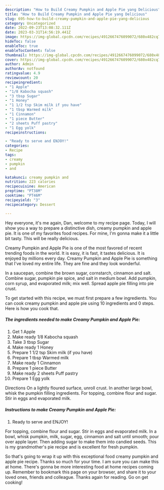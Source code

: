 ```yaml
---
description: "How to Build Creamy Pumpkin and Apple Pie yang Delicious"
title: "How to Build Creamy Pumpkin and Apple Pie yang Delicious"
slug: 695-how-to-build-creamy-pumpkin-and-apple-pie-yang-delicious
category: Uncategorized
date: 2022-09-23T13:08:32.111Z
date: 2023-03-31T14:56:19.441Z
image: https://img-global.cpcdn.com/recipes/4912667476099072/680x482cq70/creamy-pumpkin-and-apple-pie-recipe-main-photo.jpg
hideToc: false
enableToc: true
enableTocContent: false
thumbnail: https://img-global.cpcdn.com/recipes/4912667476099072/680x482cq70/creamy-pumpkin-and-apple-pie-recipe-main-photo.jpg
cover: https://img-global.cpcdn.com/recipes/4912667476099072/680x482cq70/creamy-pumpkin-and-apple-pie-recipe-main-photo.jpg
author: Admin
authorAv: notfound
ratingvalue: 4.9
reviewcount: 20
recipeingredient:
- "1 Apple"
- "1/8 Kabocha squash"
- "3 tbsp Sugar"
- "1 Honey"
- "1 1/2 tsp Skim milk if you have"
- "1 tbsp Warmed milk"
- "1 Cinnamon"
- "1 piece Butter"
- "2 sheets Puff pastry"
- "1 Egg yolk"
recipeinstructions:

- "Ready to serve and ENJOY!"
categories:
- Recipe
tags:
- creamy
- pumpkin
- and

katakunci: creamy pumpkin and 
nutrition: 223 calories
recipecuisine: American
preptime: "PT38M"
cooktime: "PT46M"
recipeyield: "3"
recipecategory: Dessert

---
```



Hey everyone, it's me again, Dan, welcome to my recipe page. Today, I will show you a way to prepare a distinctive dish, creamy pumpkin and apple pie. It is one of my favorites food recipes. For mine, I'm gonna make it a little bit tasty. This will be really delicious.

Creamy Pumpkin and Apple Pie is one of the most favored of recent trending foods in the world. It is easy, it is fast, it tastes delicious. It is enjoyed by millions every day. Creamy Pumpkin and Apple Pie is something that I've loved my entire life. They are fine and they look wonderful.

In a saucepan, combine the brown sugar, cornstarch, cinnamon and salt. Combine sugar, pumpkin pie spice, and salt in medium bowl. Add pumpkin, corn syrup, and evaporated milk; mix well. Spread apple pie filling into pie crust.


To get started with this recipe, we must first prepare a few ingredients. You can cook creamy pumpkin and apple pie using 10 ingredients and 0 steps. Here is how you cook that.

<!--inarticleads1-->

##### The ingredients needed to make Creamy Pumpkin and Apple Pie:

1. Get 1 Apple
1. Make ready 1/8 Kabocha squash
1. Take 3 tbsp Sugar
1. Make ready 1 Honey
1. Prepare 1 1/2 tsp Skim milk (if you have)
1. Prepare 1 tbsp Warmed milk
1. Make ready 1 Cinnamon
1. Prepare 1 piece Butter
1. Make ready 2 sheets Puff pastry
1. Prepare 1 Egg yolk


Directions On a lightly floured surface, unroll crust. In another large bowl, whisk the pumpkin filling ingredients. For topping, combine flour and sugar. Stir in eggs and evaporated milk. 

<!--inarticleads2-->

##### Instructions to make Creamy Pumpkin and Apple Pie:


1. Ready to serve and ENJOY!

For topping, combine flour and sugar. Stir in eggs and evaporated milk. In a bowl, whisk pumpkin, milk, sugar, egg, cinnamon and salt until smooth; pour over apple layer. Then adding sugar to make them into candied seeds. This is my grandmother&#39;s pie recipe and is excellent for fresh pumpkin. 

So that's going to wrap it up with this exceptional food creamy pumpkin and apple pie recipe. Thanks so much for your time. I am sure you can make this at home. There's gonna be more interesting food at home recipes coming up. Remember to bookmark this page on your browser, and share it to your loved ones, friends and colleague. Thanks again for reading. Go on get cooking!
